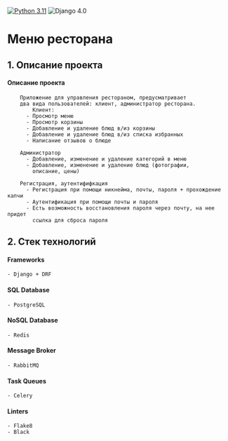 [![Python 3.11](https://img.shields.io/badge/python-3.11-green.svg)](https://www.python.org/downloads/release/python-360/)
![Django 4.0](https://img.shields.io/badge/Django-5.0.2-green.svg)


# Меню ресторана
## 1. Описание проекта

#### Описание проекта
        Приложение для управления рестораном, предусматривает
        два вида пользователей: клиент, администратор ресторана.
            Клиент:
          - Просмотр меню
          - Просмотр корзины 
          - Добавление и удаление блюд в/из корзины
          - Добавление и удаление блюд в/из списка избранных
          - Написание отзывов о блюде

        Администратор
          - Добавление, изменение и удаление категорий в меню
          - Добавление, изменение и удаление блюд (фотографии,
            описание, цены) 

        Регистрация, аутентифифкация
          - Регистрация при помощи никнейма, почты, пароля + прохождение капчи
          - Аутентификация при помощи почты и пароля
          - Есть возможность восстановления пароля через почту, на нее придет 
            ссылка для сброса пароля
    
## 2. Стек технологий
#### Frameworks
    - Django + DRF

#### SQL Database
    - PostgreSQL
    
#### NoSQL Database
    - Redis

#### Message Broker
    - RabbitMQ

#### Task Queues
    - Celery

#### Linters
    - Flake8
    - Black
